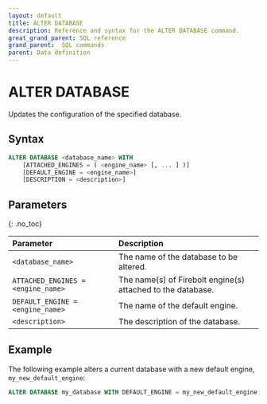 ```yaml
---
layout: default
title: ALTER DATABASE
description: Reference and syntax for the ALTER DATABASE command.
great_grand_parent: SQL reference
grand_parent:  SQL commands
parent: Data definition
---
```


# ALTER DATABASE

Updates the configuration of the specified database.

## Syntax

```sql
ALTER DATABASE <database_name> WITH
    [ATTACHED_ENGINES = ( <engine_name> [, ... ] )]
    [DEFAULT_ENGINE = <engine_name>]
    [DESCRIPTION = <description>]
```

## Parameters 
{: .no_toc} 

| Parameter | Description |
| :--- | :--- |
| `<database_name>`                  | The name of the database to be altered. |
| `ATTACHED_ENGINES = <engine_name>` | The name(s) of Firebolt engine(s) attached to the database. |
| `DEFAULT_ENGINE = <engine_name>`   | The name of the default engine. |
| `<description>`      | The description of the database. |

## Example
The following example alters a current database with a new default engine, `my_new_default_engine`: 

```sql
ALTER DATABASE my_database WITH DEFAULT_ENGINE = my_new_default_engine;
```
